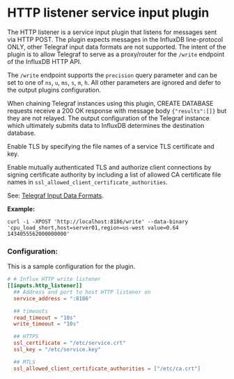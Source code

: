 # HTTP listener service input plugin

The HTTP listener is a service input plugin that listens for messages sent via HTTP POST.
The plugin expects messages in the InfluxDB line-protocol ONLY, other Telegraf input data formats are not supported.
The intent of the plugin is to allow Telegraf to serve as a proxy/router for the `/write` endpoint of the InfluxDB HTTP API.

The `/write` endpoint supports the `precision` query parameter and can be set to one of `ns`, `u`, `ms`, `s`, `m`, `h`.  All other parameters are ignored and defer to the output plugins configuration.

When chaining Telegraf instances using this plugin, CREATE DATABASE requests receive a 200 OK response with message body `{"results":[]}` but they are not relayed. The output configuration of the Telegraf instance which ultimately submits data to InfluxDB determines the destination database.

Enable TLS by specifying the file names of a service TLS certificate and key.

Enable mutually authenticated TLS and authorize client connections by signing certificate authority by including a list of allowed CA certificate file names in ````ssl_allowed_client_certificate_authorities````.

See: [Telegraf Input Data Formats](https://github.com/influxdata/telegraf/blob/master/docs/DATA_FORMATS_INPUT.md#influx).

**Example:**
```
curl -i -XPOST 'http://localhost:8186/write' --data-binary 'cpu_load_short,host=server01,region=us-west value=0.64 1434055562000000000'
```

### Configuration:

This is a sample configuration for the plugin.

```toml
# # Influx HTTP write listener
[[inputs.http_listener]]
  ## Address and port to host HTTP listener on
  service_address = ":8186"

  ## timeouts
  read_timeout = "10s"
  write_timeout = "10s"

  ## HTTPS
  ssl_certificate = "/etc/service.crt"
  ssl_key = "/etc/service.key"

  ## MTLS
  ssl_allowed_client_certificate_authorities = ["/etc/ca.crt"]
```
